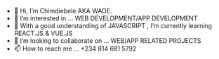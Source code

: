 - 👋 Hi, I’m Chimdiebele AKA WADE.
- 👀 I’m interested in ... WEB DEVELOPMENT/APP DEVELOPMENT
- 🌱 With a good understanding of JAVASCRIPT , I’m currently learning REACT.JS & VUE.JS
- 💞️ I’m looking to collaborate on ... WEB/APP RELATED PROJECTS
- 📫 How to reach me ... +234 814 681 5792


<!---
WadeFC/WadeFC is a ✨ special ✨ repository because its `README.md` (this file) appears on your GitHub profile.
You can click the Preview link to take a look at your changes.
--->
